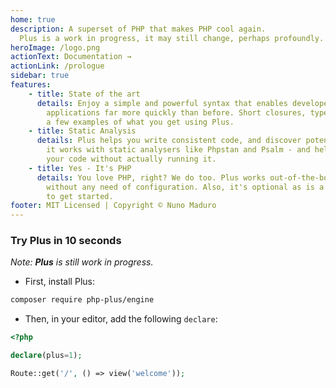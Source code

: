 ```yaml
---
home: true
description: A superset of PHP that makes PHP cool again.
  Plus is a work in progress, it may still change, perhaps profoundly.
heroImage: /logo.png
actionText: Documentation →
actionLink: /prologue
sidebar: true
features:
    - title: State of the art
      details: Enjoy a simple and powerful syntax that enables developers to build very complex
        applications far more quickly than before. Short closures, types, enumerations are just
        a few examples of what you get using Plus.
    - title: Static Analysis
      details: Plus helps you write consistent code, and discover potential errors. By default,
        it works with static analysers like Phpstan and Psalm - and helps you finding errors in
        your code without actually running it.
    - title: Yes - It's PHP
      details: You love PHP, right? We do too. Plus works out-of-the-box with any PHP application
        without any need of configuration. Also, it's optional as is a per-file declaration - Painless
        to get started.
footer: MIT Licensed | Copyright © Nuno Maduro
---
```


### Try **Plus** in 10 seconds

*Note: **Plus** is still work in progress.*

- First, install Plus:

```bash
composer require php-plus/engine
```

- Then, in your editor, add the following `declare`:

```php
<?php

declare(plus=1);

Route::get('/', () => view('welcome'));
```
